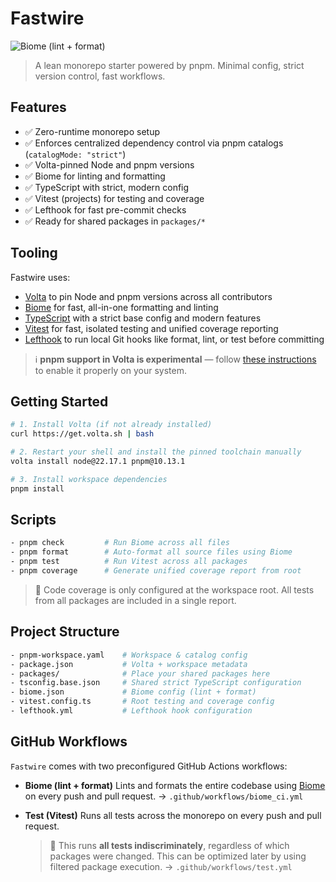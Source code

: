 # Fastwire

![Biome (lint + format)](https://github.com/gambonny/fastwire/actions/workflows/biome_ci.yml/badge.svg)

> A lean monorepo starter powered by pnpm. Minimal config, strict version control, fast workflows.

## Features

- ✅ Zero-runtime monorepo setup
- ✅ Enforces centralized dependency control via pnpm catalogs (`catalogMode: "strict"`)
- ✅ Volta-pinned Node and pnpm versions
- ✅ Biome for linting and formatting
- ✅ TypeScript with strict, modern config
- ✅ Vitest (projects) for testing and coverage
- ✅ Lefthook for fast pre-commit checks
- ✅ Ready for shared packages in `packages/*`

## Tooling

Fastwire uses:

- [Volta](https://volta.sh) to pin Node and pnpm versions across all contributors
- [Biome](https://biomejs.dev) for fast, all-in-one formatting and linting
- [TypeScript](https://www.typescriptlang.org/) with a strict base config and modern features
- [Vitest](https://vitest.dev) for fast, isolated testing and unified coverage reporting
- [Lefthook](https://github.com/evilmartians/lefthook) to run local Git hooks like format, lint, or test before committing


> ℹ️ **pnpm support in Volta is experimental** — follow [these instructions](https://docs.volta.sh/advanced/pnpm) to enable it properly on your system.

## Getting Started

```bash
# 1. Install Volta (if not already installed)
curl https://get.volta.sh | bash

# 2. Restart your shell and install the pinned toolchain manually
volta install node@22.17.1 pnpm@10.13.1

# 3. Install workspace dependencies
pnpm install
```

## Scripts
```bash
- pnpm check         # Run Biome across all files
- pnpm format        # Auto-format all source files using Biome
- pnpm test          # Run Vitest across all packages
- pnpm coverage      # Generate unified coverage report from root
```
> 📌 Code coverage is only configured at the workspace root. All tests from all packages are included in a single report.

## Project Structure

```bash
- pnpm-workspace.yaml    # Workspace & catalog config
- package.json           # Volta + workspace metadata
- packages/              # Place your shared packages here
- tsconfig.base.json     # Shared strict TypeScript configuration
- biome.json             # Biome config (lint + format)
- vitest.config.ts       # Root testing and coverage config
- lefthook.yml           # Lefthook hook configuration
```

## GitHub Workflows

`Fastwire` comes with two preconfigured GitHub Actions workflows:

- **Biome (lint + format)**
  Lints and formats the entire codebase using [Biome](https://biomejs.dev) on every push and pull request.
  → `.github/workflows/biome_ci.yml`

- **Test (Vitest)**
  Runs all tests across the monorepo on every push and pull request.
  > 📌 This runs **all tests indiscriminately**, regardless of which packages were changed. This can be optimized later by using filtered package execution.
  → `.github/workflows/test.yml`
